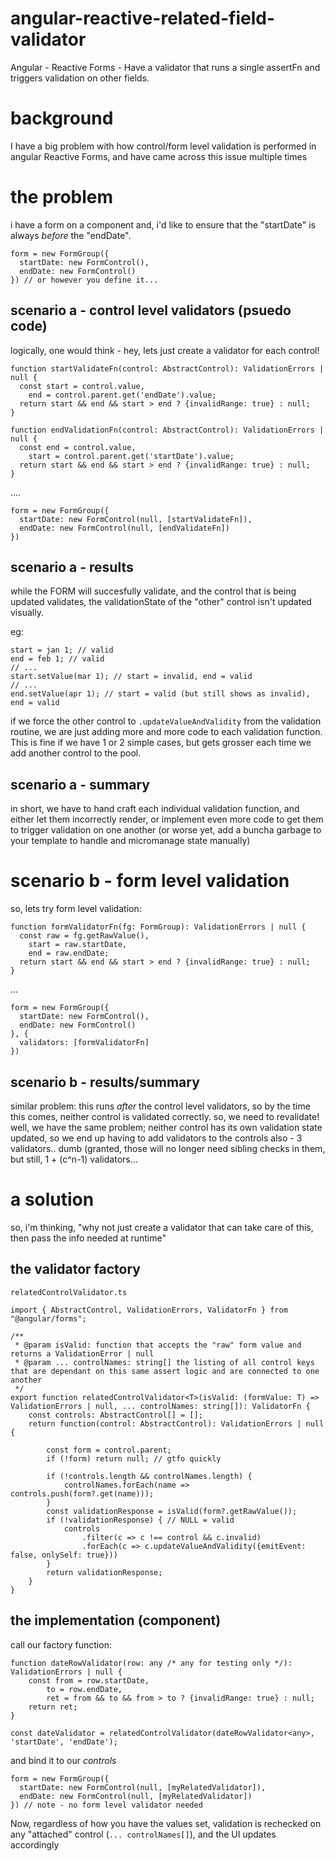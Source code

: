 # angular-reactive-related-field-validator
Angular - Reactive Forms - Have a validator that runs a single assertFn and triggers validation on other fields.

# background
I have a big problem with how control/form level validation is performed in angular Reactive Forms, and have came across this issue multiple times

# the problem

i have a form on a component and, i'd like to ensure that the "startDate" is always *before* the "endDate".
```
form = new FormGroup({
  startDate: new FormControl(),
  endDate: new FormControl()
}) // or however you define it...
```

## scenario a - control level validators (psuedo code)

logically, one would think - hey, lets just create a validator for each control!

```
function startValidateFn(control: AbstractControl): ValidationErrors | null {
  const start = control.value,
    end = control.parent.get('endDate').value;
  return start && end && start > end ? {invalidRange: true} : null;
}

function endValidationFn(control: AbstractControl): ValidationErrors | null {
  const end = control.value,
    start = control.parent.get('startDate').value;
  return start && end && start > end ? {invalidRange: true} : null;
}
```
....
```
form = new FormGroup({
  startDate: new FormControl(null, [startValidateFn]),
  endDate: new FormControl(null, [endValidateFn])
})
```

## scenario a - results

while the FORM will succesfully validate, and the control that is being updated validates, the validationState of the "other" control isn't updated visually.

eg:
```
start = jan 1; // valid
end = feb 1; // valid
// ...
start.setValue(mar 1); // start = invalid, end = valid
// ...
end.setValue(apr 1); // start = valid (but still shows as invalid), end = valid
```

if we force the other control to `.updateValueAndValidity` from the validation routine, we are just adding more and more code to each validation function.  This is fine if we have 1 or 2 simple cases, but gets grosser each time we add another control to the pool.

## scenario a - summary

in short, we have to hand craft each individual validation function, and either let them incorrectly render, or implement even more code to get them to trigger validation on one another (or worse yet, add a buncha garbage to your template to handle and micromanage state manually)

# scenario b - form level validation

so, lets try form level validation:

```
function formValidatorFn(fg: FormGroup): ValidationErrors | null {
  const raw = fg.getRawValue(),
    start = raw.startDate,
    end = raw.endDate;
  return start && end && start > end ? {invalidRange: true} : null;
}
```
...
```
form = new FormGroup({
  startDate: new FormControl(),
  endDate: new FormControl()
}, {
  validators: [formValidatorFn]
})
```

## scenario b - results/summary

similar problem: this runs *after* the control level validators, so by the time this comes, neither control is validated correctly.  so, we need to revalidate!  well, we have the same problem; neither control has its own validation state updated, so we end up having to add validators to the controls also - 3 validators.. dumb (granted, those will no longer need sibling checks in them, but still, 1 + (c^n-1) validators...

# a solution

so, i'm thinking, "why not just create a validator that can take care of this, then pass the info needed at runtime"

## the validator factory

`relatedControlValidator.ts`

```
import { AbstractControl, ValidationErrors, ValidatorFn } from "@angular/forms";

/**
 * @param isValid: function that accepts the "raw" form value and returns a ValidationError | null
 * @param ... controlNames: string[] the listing of all control keys that are dependant on this same assert logic and are connected to one another
 */
export function relatedControlValidator<T>(isValid: (formValue: T) => ValidationErrors | null, ... controlNames: string[]): ValidatorFn {
	const controls: AbstractControl[] = [];
	return function(control: AbstractControl): ValidationErrors | null {

		const form = control.parent;
		if (!form) return null; // gtfo quickly

		if (!controls.length && controlNames.length) {
			controlNames.forEach(name => controls.push(form?.get(name)));
		}
		const validationResponse = isValid(form?.getRawValue());
		if (!validationResponse) { // NULL = valid
			controls
				.filter(c => c !== control && c.invalid)
				.forEach(c => c.updateValueAndValidity({emitEvent: false, onlySelf: true}))
		}
		return validationResponse;
	}
}
```

## the implementation (component)

call our factory function:
```
function dateRowValidator(row: any /* any for testing only */): ValidationErrors | null {
	const from = row.startDate,
		to = row.endDate,
		ret = from && to && from > to ? {invalidRange: true} : null;
	return ret;
}

const dateValidator = relatedControlValidator(dateRowValidator<any>, 'startDate', 'endDate');
```

and bind it to our *controls*

```
form = new FormGroup({
  startDate: new FormControl(null, [myRelatedValidator]),
  endDate: new FormControl(null, [myRelatedValidator])
}) // note - no form level validator needed
```

Now, regardless of how you have the values set, validation is rechecked on any "attached" control (`... controlNames[]`), and the UI updates accordingly

